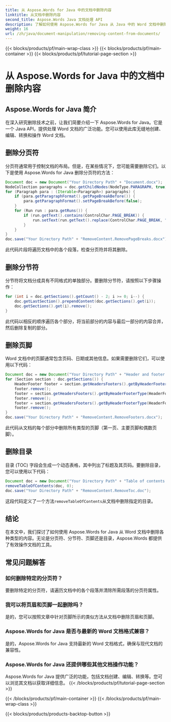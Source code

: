 ```yaml
---
title: 从 Aspose.Words for Java 中的文档中删除内容
linktitle: 从文档中删除内容
second_title: Aspose.Words Java 文档处理 API
description: 了解如何使用 Aspose.Words for Java 从 Java 中的 Word 文档中删除内容。删除分页符、分节符等。优化您的文档处理。
weight: 16
url: /zh/java/document-manipulation/removing-content-from-documents/
---
```


{{< blocks/products/pf/main-wrap-class >}}
{{< blocks/products/pf/main-container >}}
{{< blocks/products/pf/tutorial-page-section >}}

# 从 Aspose.Words for Java 中的文档中删除内容


## Aspose.Words for Java 简介

在深入研究删除技术之前，让我们简要介绍一下 Aspose.Words for Java。它是一个 Java API，提供处理 Word 文档的广泛功能。您可以使用此库无缝地创建、编辑、转换和操作 Word 文档。

## 删除分页符

分页符通常用于控制文档的布局。但是，在某些情况下，您可能需要删除它们。以下是使用 Aspose.Words for Java 删除分页符的方法：

```java
Document doc = new Document("Your Directory Path" + "Document.docx");
NodeCollection paragraphs = doc.getChildNodes(NodeType.PARAGRAPH, true);
for (Paragraph para : (Iterable<Paragraph>) paragraphs) {
    if (para.getParagraphFormat().getPageBreakBefore()) {
        para.getParagraphFormat().setPageBreakBefore(false);
    }
    for (Run run : para.getRuns()) {
        if (run.getText().contains(ControlChar.PAGE_BREAK)) {
            run.setText(run.getText().replace(ControlChar.PAGE_BREAK, ""));
        }
    }
}
doc.save("Your Directory Path" + "RemoveContent.RemovePageBreaks.docx");
```

此代码片段将遍历文档中的各个段落，检查分页符并将其删除。

## 删除分节符

分节符将文档分成具有不同格式的单独部分。要删除分节符，请按照以下步骤操作：

```java
for (int i = doc.getSections().getCount() - 2; i >= 0; i--) {
    doc.getLastSection().prependContent(doc.getSections().get(i));
    doc.getSections().get(i).remove();
}
```

此代码以相反的顺序遍历各个部分，将当前部分的内容与最后一部分的内容合并，然后删除复制的部分。

## 删除页脚

Word 文档中的页脚通常包含页码、日期或其他信息。如果需要删除它们，可以使用以下代码：

```java
Document doc = new Document("Your Directory Path" + "Header and footer types.docx");
for (Section section : doc.getSections()) {
    HeaderFooter footer = section.getHeadersFooters().getByHeaderFooterType(HeaderFooterType.FOOTER_FIRST);
    footer.remove();
    footer = section.getHeadersFooters().getByHeaderFooterType(HeaderFooterType.FOOTER_PRIMARY);
    footer.remove();
    footer = section.getHeadersFooters().getByHeaderFooterType(HeaderFooterType.FOOTER_EVEN);
    footer.remove();
}
doc.save("Your Directory Path" + "RemoveContent.RemoveFooters.docx");
```

此代码从文档的每个部分中删除所有类型的页脚（第一页、主要页脚和偶数页脚）。

## 删除目录

目录 (TOC) 字段会生成一个动态表格，其中列出了标题及其页码。要删除目录，您可以使用以下代码：

```java
Document doc = new Document("Your Directory Path" + "Table of contents.docx");
removeTableOfContents(doc, 0);
doc.save("Your Directory Path" + "RemoveContent.RemoveToc.doc");
```

这段代码定义了一个方法`removeTableOfContents`从文档中删除指定的目录。


## 结论

在本文中，我们探讨了如何使用 Aspose.Words for Java 从 Word 文档中删除各种类型的内容。无论是分页符、分节符、页脚还是目录，Aspose.Words 都提供了有效操作文档的工具。

## 常见问题解答

### 如何删除特定的分页符？

要删除特定的分页符，请遍历文档中的各个段落并清除所需段落的分页符属性。

### 我可以将页眉和页脚一起删除吗？

是的，您可以按照文章中针对页脚所示的类似方法从文档中删除页眉和页脚。

### Aspose.Words for Java 是否与最新的 Word 文档格式兼容？

是的，Aspose.Words for Java 支持最新的 Word 文档格式，确保与现代文档的兼容性。

### Aspose.Words for Java 还提供哪些其他文档操作功能？

Aspose.Words for Java 提供广泛的功能，包括文档创建、编辑、转换等。您可以浏览其文档以获取详细信息。
{{< /blocks/products/pf/tutorial-page-section >}}

{{< /blocks/products/pf/main-container >}}
{{< /blocks/products/pf/main-wrap-class >}}

{{< blocks/products/products-backtop-button >}}
